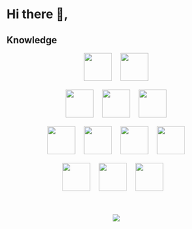 # **Hi there 👋,**  

## Knowledge
<div align="center">
<img height="64" width="64" src="https://cdn.simpleicons.org/visualstudiocode"/>&nbsp&nbsp&nbsp&nbsp
<img height="64" width="64" src="https://cdn.simpleicons.org/git"/>
<br/><br/>
<img height="64" width="64" src="https://cdn.simpleicons.org/mysql"/>&nbsp&nbsp&nbsp&nbsp
<img height="64" width="64" src="https://cdn.simpleicons.org/phpmyadmin"/>&nbsp&nbsp&nbsp&nbsp
<img height="64" width="64" src="https://cdn.simpleicons.org/xampp"/>
<br/><br/>
<img height="64" width="64" src="https://cdn.simpleicons.org/javascript"/>&nbsp&nbsp&nbsp&nbsp
<img height="64" width="64" src="https://cdn.simpleicons.org/jquery"/>&nbsp&nbsp&nbsp&nbsp
<img height="64" width="64" src="https://cdn.simpleicons.org/css3"/>&nbsp&nbsp&nbsp&nbsp
<img height="64" width="64" src="https://cdn.simpleicons.org/html5"/>
<br/><br/>
<img height="64" width="64" src="https://cdn.simpleicons.org/lua"/>&nbsp&nbsp&nbsp&nbsp
<img height="64" width="64" src="https://cdn.simpleicons.org/python"/>&nbsp&nbsp&nbsp&nbsp
<img height="64" width="64" src="https://cdn.simpleicons.org/flask"/>&nbsp&nbsp&nbsp&nbsp
</div>  

<br/>  

<br/> 
<br/> 
<div align="center">
<img src="https://komarev.com/ghpvc/?username=wigglept&&style=flat-square" align="center" />
</div>  
